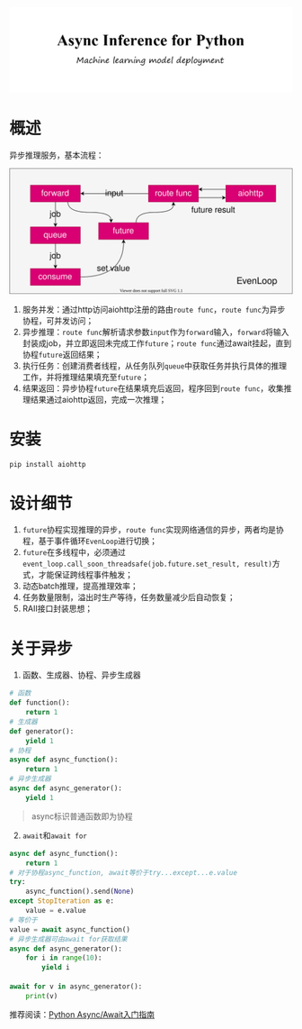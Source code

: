 ![](images/head.png)


# 概述

异步推理服务，基本流程：

![](images/async_infer.svg)

1. 服务并发：通过http访问aiohttp注册的路由`route func`，`route func`为异步协程，可并发访问；
2. 异步推理：`route func`解析请求参数`input`作为`forward`输入，`forward`将输入封装成job，并立即返回未完成工作`future`；`route func`通过await挂起，直到协程`future`返回结果；
3. 执行任务：创建消费者线程，从任务队列`queue`中获取任务并执行具体的推理工作，并将推理结果填充至`future`；
4. 结果返回：异步协程`future`在结果填充后返回，程序回到`route func`，收集推理结果通过aiohttp返回，完成一次推理；


# 安装
```
pip install aiohttp
```

# 设计细节

1. `future`协程实现推理的异步，`route func`实现网络通信的异步，两者均是协程，基于事件循环`EvenLoop`进行切换；
2. `future`在多线程中，必须通过`event_loop.call_soon_threadsafe(job.future.set_result, result)`方式，才能保证跨线程事件触发；
3. 动态batch推理，提高推理效率；
4. 任务数量限制，溢出时生产等待，任务数量减少后自动恢复；
5. RAII接口封装思想；

# 关于异步

1. 函数、生成器、协程、异步生成器

```python
# 函数
def function():
    return 1
# 生成器
def generator():
    yield 1 
# 协程
async def async_function():
    return 1
# 异步生成器
async def async_generator():
    yield 1
```

> async标识普通函数即为协程

2. `await`和`await for`

```python
async def async_function():
    return 1
# 对于协程async_function, await等价于try...except...e.value
try:
    async_function().send(None)
except StopIteration as e:
    value = e.value   
# 等价于
value = await async_function()
# 异步生成器可由await for获取结果
async def async_generator():
    for i in range(10):
    	yield i
        
await for v in async_generator():
    print(v)
```

推荐阅读：[Python Async/Await入门指南](https://zhuanlan.zhihu.com/p/27258289)
